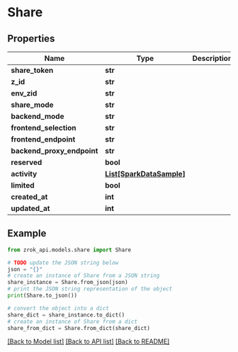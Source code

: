 # Share


## Properties

Name | Type | Description | Notes
------------ | ------------- | ------------- | -------------
**share_token** | **str** |  | [optional] 
**z_id** | **str** |  | [optional] 
**env_zid** | **str** |  | [optional] 
**share_mode** | **str** |  | [optional] 
**backend_mode** | **str** |  | [optional] 
**frontend_selection** | **str** |  | [optional] 
**frontend_endpoint** | **str** |  | [optional] 
**backend_proxy_endpoint** | **str** |  | [optional] 
**reserved** | **bool** |  | [optional] 
**activity** | [**List[SparkDataSample]**](SparkDataSample.md) |  | [optional] 
**limited** | **bool** |  | [optional] 
**created_at** | **int** |  | [optional] 
**updated_at** | **int** |  | [optional] 

## Example

```python
from zrok_api.models.share import Share

# TODO update the JSON string below
json = "{}"
# create an instance of Share from a JSON string
share_instance = Share.from_json(json)
# print the JSON string representation of the object
print(Share.to_json())

# convert the object into a dict
share_dict = share_instance.to_dict()
# create an instance of Share from a dict
share_from_dict = Share.from_dict(share_dict)
```
[[Back to Model list]](../README.md#documentation-for-models) [[Back to API list]](../README.md#documentation-for-api-endpoints) [[Back to README]](../README.md)


